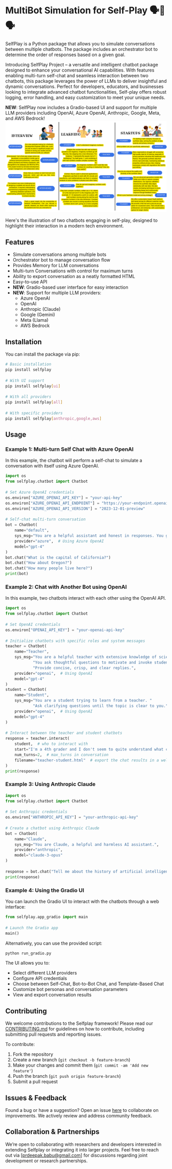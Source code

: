 # MultiBot Simulation for Self-Play 🗣️🔄🗣️

SelfPlay is a Python package that allows you to simulate conversations between multiple chatbots. The package includes an orchestrator bot to determine the order of responses based on a given goal. 

Introducing SelfPlay Project – a versatile and intelligent chatbot package designed to enhance your conversational AI capabilities. With features enabling multi-turn self-chat and seamless interaction between two chatbots, this package leverages the power of LLMs to deliver insightful and dynamic conversations. Perfect for developers, educators, and businesses looking to integrate advanced chatbot functionalities, Self-play offers robust logging, error handling, and easy customization to meet your unique needs.

**NEW**: SelfPlay now includes a Gradio-based UI and support for multiple LLM providers including OpenAI, Azure OpenAI, Anthropic, Google, Meta, and AWS Bedrock!
![Image](images/demo.png)

Here's the illustration of two chatbots engaging in self-play, designed to highlight their interaction in a modern tech environment.
## Features

- Simulate conversations among multiple bots
- Orchestrator bot to manage conversation flow
- Provides Memory for LLM conversations
- Multi-turn Conversations with control for maximum turns
- Ability to export conversation as a neatly formatted HTML
- Easy-to-use API
- **NEW**: Gradio-based user interface for easy interaction
- **NEW**: Support for multiple LLM providers:
  - Azure OpenAI
  - OpenAI
  - Anthropic (Claude)
  - Google (Gemini)
  - Meta (Llama)
  - AWS Bedrock

## Installation

You can install the package via pip:

```sh
# Basic installation
pip install selfplay

# With UI support
pip install selfplay[ui]

# With all providers
pip install selfplay[all]

# With specific providers
pip install selfplay[anthropic,google,aws]
```

## Usage

### Example 1: Multi-turn Self Chat with Azure OpenAI

In this example, the chatbot will perform a self-chat to simulate a conversation with itself using Azure OpenAI.

```python
import os
from selfplay.chatbot import Chatbot

# Set Azure OpenAI credentials
os.environ["AZURE_OPENAI_API_KEY"] = "your-api-key"
os.environ["AZURE_OPENAI_API_ENDPOINT"] = "https://your-endpoint.openai.azure.com"
os.environ["AZURE_OPENAI_API_VERSION"] = "2023-12-01-preview"

# Self-chat multi-turn conversation
bot = Chatbot(
    name="default", 
    sys_msg="You are a helpful assistant and honest in responses. You give short and concise responses.",
    provider="azure",  # Using Azure OpenAI
    model="gpt-4"
)
bot.chat("What is the capital of California?")    
bot.chat("How about Oregon?")
bot.chat("How many people live here?")
print(bot)
```

### Example 2: Chat with Another Bot using OpenAI

In this example, two chatbots interact with each other using the OpenAI API.

```python
import os
from selfplay.chatbot import Chatbot

# Set OpenAI credentials
os.environ["OPENAI_API_KEY"] = "your-openai-api-key"

# Initialize chatbots with specific roles and system messages
teacher = Chatbot(
    name="Teacher",
    sys_msg="You are a helpful teacher with extensive knowledge of science and math. "
            "You ask thoughtful questions to motivate and invoke students' curiosity and depth. "
            "Provide concise, crisp, and clear replies.",
    provider="openai",  # Using OpenAI
    model="gpt-4"
)
student = Chatbot(
    name="Student",
    sys_msg="You are a student trying to learn from a teacher. "
            "Ask clarifying questions until the topic is clear to you.",
    provider="openai",  # Using OpenAI
    model="gpt-4"
)

# Interact between the teacher and student chatbots
response = teacher.interact(
    student,  # who to interact with
    start="I'm a 4th grader and I don't seem to quite understand what complex numbers are.",
    num_turns=2,  # max_turns in conversation
    filename="teacher-student.html"  # export the chat results in a well-formatted HTML file
)
print(response)
```

### Example 3: Using Anthropic Claude

```python
import os
from selfplay.chatbot import Chatbot

# Set Anthropic credentials
os.environ["ANTHROPIC_API_KEY"] = "your-anthropic-api-key"

# Create a chatbot using Anthropic Claude
bot = Chatbot(
    name="Claude",
    sys_msg="You are Claude, a helpful and harmless AI assistant.",
    provider="anthropic",
    model="claude-3-opus"
)

response = bot.chat("Tell me about the history of artificial intelligence.")
print(response)
```

### Example 4: Using the Gradio UI

You can launch the Gradio UI to interact with the chatbots through a web interface:

```python
from selfplay.app_gradio import main

# Launch the Gradio app
main()
```

Alternatively, you can use the provided script:

```sh
python run_gradio.py
```

The UI allows you to:
- Select different LLM providers
- Configure API credentials
- Choose between Self-Chat, Bot-to-Bot Chat, and Template-Based Chat
- Customize bot personas and conversation parameters
- View and export conversation results
## Contributing

We welcome contributions to the Selfplay framework! Please read our [CONTRIBUTING.md](CONTRIBUTING.md) for guidelines on how to contribute, including submitting pull requests and reporting issues.

To contribute:

1. Fork the repository
2. Create a new branch (`git checkout -b feature-branch`)
3. Make your changes and commit them (`git commit -am 'Add new feature'`)
4. Push the branch (`git push origin feature-branch`)
5. Submit a pull request

## Issues & Feedback

Found a bug or have a suggestion? Open an issue [here](https://github.com/prdeepakbabu/selfplay/issues) to collaborate on improvements. We actively review and address community feedback.

## Collaboration & Partnerships

We’re open to collaborating with researchers and developers interested in extending Selfplay or integrating it into larger projects. Feel free to reach out via [prdeepak.babu@gmail.com] for discussions regarding joint development or research partnerships.
